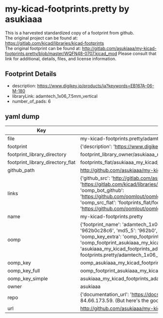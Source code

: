# my-kicad-footprints.pretty by asukiaaa  
This is a harvested standardized copy of a footprint from github.  
The original project can be found at:  
https://gitlab.com/kicad/libraries/kicad-footprints  
The original footprint can be found at:
http://gitlab.com/asukiaaa/my-kicad-footprints.pretty/blob/master/WQFN48-0707.kicad_mod
Please consult that link for additional, details, files, and license information.  
## Footprint Details
* description: https://www.digikey.jp/products/ja?keywords=EB167A-06-M-180  
* libraryLink: adamtech_1x06_7.5mm_vertical  
* number_of_pads: 6  
## yaml dump  
| Key | Value |  
| --- | --- |  
| file | my-kicad-footprints.pretty/adamtech_1x06_7.5mm_vertical.kicad_mod |  
| footprint | {'description': 'https://www.digikey.jp/products/ja?keywords=EB167A-06-M-180', 'libraryLink': 'adamtech_1x06_7.5mm_vertical', 'number_of_pads': 6} |  
| footprint_library_directory | footprint_library_owner/asukiaaa_my-kicad-footprints.pretty |  
| footprint_library_directory_flat | footprints_flat/asukiaaa_my_kicad_footprints_adamtech_1x06_7_5mm_vertical/working |  
| github_path | http://github.com/asukiaaa/my-kicad-footprints.pretty/blob/master/adamtech_1x06_7.5mm_vertical.kicad_mod |  
| links | {'github_src': 'http://gitlab.com/asukiaaa/my-kicad-footprints.pretty/blob/master/WQFN48-0707.kicad_mod', 'github_src_repo': 'https://gitlab.com/kicad/libraries/kicad-footprints', 'oomp_bot': 'footprints/asukiaaa_my_kicad_footprints_adamtech_1x06_7_5mm_vertical/working', 'oomp_bot_github': 'https://github.com/oomlout/oomlout_oomp_footprint_bot/tree/main/footprints/asukiaaa_my_kicad_footprints_adamtech_1x06_7_5mm_vertical/working', 'oomp_src_flat': 'footprints_flat/footprints_flat/asukiaaa_my_kicad_footprints_adamtech_1x06_7_5mm_vertical/working', 'oomp_src_flat_github': 'https://github.com/oomlout/oomlout_oomp_footprint_src/tree/main/footprints_flat/asukiaaa_my_kicad_footprints_adamtech_1x06_7_5mm_vertical/working'} |  
| name | my-kicad-footprints.pretty |  
| oomp | {'footprint_name': 'adamtech_1x06_7_5mm_vertical', 'library_name': 'my_kicad_footprints', 'md5': '962b0c28c68ed52ebe979bff3e86f6f4', 'md5_10': '962b0c28c6', 'md5_5': '962b0', 'md5_6': '962b0c', 'oomp_key': 'oomp_asukiaaa_my_kicad_footprints_adamtech_1x06_7_5mm_vertical', 'oomp_key_extra': 'oomp_footprint_asukiaaa_my_kicad_footprints_adamtech_1x06_7_5mm_vertical', 'oomp_key_full': 'oomp_footprint_asukiaaa_my_kicad_footprints_adamtech_1x06_7_5mm_vertical_962b0c', 'oomp_key_simple': 'asukiaaa_my_kicad_footprints_adamtech_1x06_7_5mm_vertical', 'original_filename': 'my-kicad-footprints.pretty/adamtech_1x06_7.5mm_vertical.kicad_mod', 'owner_name': 'asukiaaa'} |  
| oomp_key | oomp_asukiaaa_my_kicad_footprints_adamtech_1x06_7_5mm_vertical |  
| oomp_key_full | oomp_footprint_asukiaaa_my_kicad_footprints_adamtech_1x06_7_5mm_vertical |  
| oomp_key_simple | asukiaaa_my_kicad_footprints_adamtech_1x06_7_5mm_vertical |  
| owner | asukiaaa |  
| repo | {'documentation_url': 'https://docs.github.com/rest/overview/resources-in-the-rest-api#rate-limiting', 'message': "API rate limit exceeded for 84.66.173.59. (But here's the good news: Authenticated requests get a higher rate limit. Check out the documentation for more details.)"} |  
| url | http://github.com/asukiaaa/my-kicad-footprints.pretty |  

